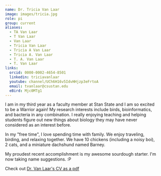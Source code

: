 ```yaml
---
name: Dr. Tricia Van Laar
image: images/tricia.jpg
role: pi
group: current
aliases:
  - TA Van Laar
  - T Van Laar
  - Van Laar
  - Tricia Van Laar
  - Tricia A Van Laar
  - Tricia A. Van Laar
  - T. A. Van Laar
  - T. Van Laar
links:
  orcid: 0000-0002-4654-8501
  linkedin: triciavanlaar
  youtube: channel/UCh6H16v5IdvHHjzp3eFrtoA
  email: tvanlaar@csustan.edu
  eBird: Mjc0MTg1
---
```


I am in my third year as a faculty member at Stan State and I am so excited to be a Warrior again! My research interests include birds, bioinformatics, and bacteria in any combination. I really enjoying teaching and helping students figure out new things about biology they may have never considered as an interest before.

In my "free time", I love spending time with family. We enjoy traveling, birding, and relaxing together. We have 10 chickens (including a noisy boi), 2 cats, and a miniature dachshund named Barney.

My proudest recent accomplishment is my awesome sourdough starter. I'm now taking name suggestions. :P

Check out [Dr. Van Laar's CV as a pdf](https://tvanlaar.github.io/pdfs/VanLaarCV.pdf)

